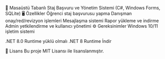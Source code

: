 📌 Masaüstü Tabanlı Staj Başvuru ve Yönetim Sistemi
(C#, Windows Forms, SQLite)
🖥 Özellikler
Öğrenci staj başvurusu yapma
Danışman onay/red/revizyon işlemleri
Mesajlaşma sistemi
Rapor yükleme ve indirme
Admin yetkilendirme ve kullanıcı yönetimi
⚙️ Gereksinimler
Windows 10/11 işletim sistemi

.NET 8.0 Runtime yüklü olmalı
.NET 8 Runtime İndir

📜 Lisans
Bu proje MIT Lisansı ile lisanslanmıştır.
